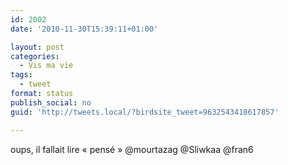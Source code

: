 ```yaml
---
id: 2002
date: '2010-11-30T15:39:11+01:00'

layout: post
categories:
  - Vis ma vie
tags:
  - tweet
format: status
publish_social: no
guid: 'http://tweets.local/?birdsite_tweet=9632543418617857'

---
```


oups, il fallait lire « pensé » @mourtazag @Sliwkaa @fran6